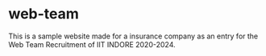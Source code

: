 # web-team
This is a sample website made for a insurance company as an entry for the Web Team Recruitment of IIT INDORE 2020-2024.
